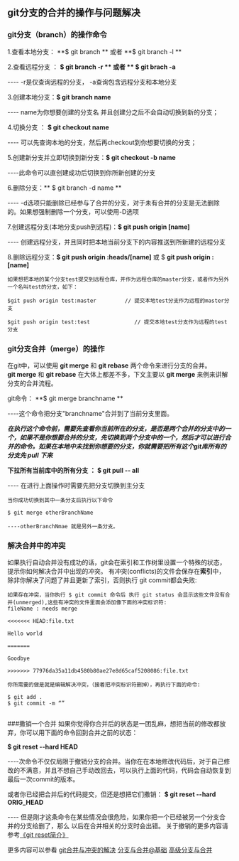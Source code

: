 ## git分支的合并的操作与问题解决
### git分支（branch）的操作命令
1.查看本地分支：   **$ git branch ** 或者 **$ git branch -l **

2.查看远程分支 ：  **$ git branch -r **	或者 ** $ git brach -a**
	
---- -r是仅查询远程的分支， -a查询包含远程分支和本地分支

3.创建本地分支：**$ git branch name**

---- name为你想要创建的分支名 并且创建分之后不会自动切换到新的分支；

4.切换分支 ： **$ git checkout name** 

---- 可以先查询本地的分支，然后再checkout到你想要切换的分支；
 
5.创建新分支并立即切换到新分支：**$ git checkout -b name**

----此命令可以直创建成功后切换到你所新创建的分支

6.删除分支：** $ git branch -d name ** 

---- -d选项只能删除已经参与了合并的分支，对于未有合并的分支是无法删除的。如果想强制删除一个分支，可以使用-D选项

7.创建远程分支(本地分支push到远程)：**$ git push origin [name]**

---- 创建远程分支，并且同时把本地当前分支下的内容推送到所新建的远程分支

8.删除远程分支：**$ git push origin :heads/[name]** 或 $ **git push origin :[name]** 


```
如果想把本地的某个分支test提交到远程仓库，并作为远程仓库的master分支，或者作为另外一个名叫test的分支，如下： 

$git push origin test:master         // 提交本地test分支作为远程的master分支

$git push origin test:test              // 提交本地test分支作为远程的test分支 
```

### git分支合并（merge）的操作
 在git中，可以使用 **git merge** 和 **git rebase** 两个命令来进行分支的合并。            
**git merge** 和 **git rebase** 在大体上都差不多，下文主要以 **git merge** 来例来讲解分支的合并流程。 
                                            
git命令： **$ git merge branchname **   

----这个命令把分支"branchname"合并到了当前分支里面。 
  
  ***在执行这个命令前，需要先查看你当前所在的分支，是否是两个合并的分支中的一个，如果不是你想要合并的分支，先切换到两个分支中的一个，然后才可以进行合并的命令。如果在本地中未找到你想要的分支，你就需要把所有这个git库所有的分支先 pull 下来***
  
 **下拉所有当前库中的所有分支 ： $ git pull -- all**
 
 ---- 在进行上面操作时需要先把分支切换到主分支
 
 ```
 当你成功切换到其中一条分支后执行以下命令
 
 $ git merge otherBranchName 
 
 ----otherBranchNmae 就是另外一条分支。
 
 ```
 
 
 
### 解决合并中的冲突

如果执行自动合并没有成功的话，git会在索引和工作树里设置一个特殊的状态， 提示你如何解决合并中出现的冲突。
有冲突(conflicts)的文件会保存在**索引**中，除非你解决了问题了并且更新了索引，否则执行 git commit都会失败:

```
如果存在冲突，当你执行 $ git commit 命令后 执行 git status 会显示这些文件没有合并(unmerged),这些有冲突的文件里面会添加像下面的冲突标识符:
fileName : needs merge

<<<<<<< HEAD:file.txt

Hello world

=======

Goodbye

>>>>>>> 77976da35a11db4580b80ae27e8d65caf5208086:file.txt

你所需要的做是就是编辑解决冲突，（接着把冲突标识符删掉），再执行下面的命令:

$ git add .
$ git commit -m “”


```

###撒销一个合并
如果你觉得你合并后的状态是一团乱麻，想把当前的修改都放弃，你可以用下面的命令回到合并之前的状态：

**$ git reset --hard HEAD**

----次命令不仅仅局限于撤销分支的合并。当你在在本地修改代码后，对于自己修改的不满意，并且不想自己手动改回去，可以执行上面的代码，代码会自动恢复到最后一次commit的版本。

或者你已经把合并后的代码提交，但还是想把它们撒销：
**$ git reset --hard ORIG_HEAD**

---- 但是刚才这条命令在某些情况会很危险，如果你把一个已经被另一个分支合并的分支给删了，那么 以后在合并相关的分支时会出错。
关于撤销的更多内容请参考[《git reset简介》](http://hubingforever.blog.163.com/blog/static/1710405792012411094228/)


更多内容可以参看 
[git合并与冲突的解决](http://blog.csdn.net/hudashi/article/details/7668798)
[分支与合并@基础](http://gitbook.liuhui998.com/3_3.html)
[高级分支与合并](http://gitbook.liuhui998.com/5_3.html)

